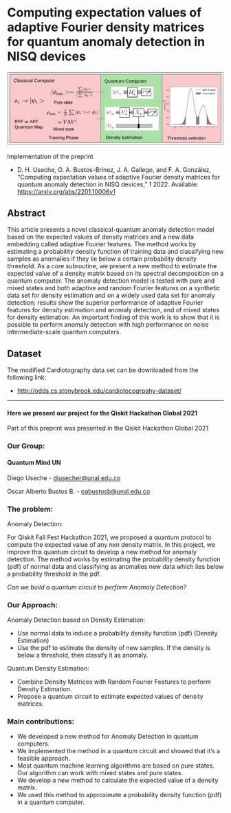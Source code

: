 # Computing expectation values of adaptive Fourier density matrices for quantum anomaly detection in NISQ devices

![](https://github.com/diegour1/QuantumAnomalyDetection/blob/main/Paper%20Experiments/QAD_Model.png)

Implementation of the preprint

- D. H. Useche, O. A. Bustos-Brinez, J. A. Gallego, and F. A. González, “Computing expectation values of adaptive Fourier density matrices for quantum anomaly detection in NISQ devices,” 1 2022. Available: https://arxiv.org/abs/2201.10006v1

## Abstract 

This article presents a novel classical-quantum anomaly detection model based on the expected values of density matrices and a new data embedding called adaptive Fourier features. The method works by estimating a probability density function of training data and classifying new samples as anomalies if they lie below a certain probability density threshold. As a core subroutine, we present a new method to estimate the expected value of a density matrix based on its spectral decomposition on a quantum computer. The anomaly detection model is tested with pure and mixed states and both adaptive and random Fourier features on a synthetic data set for density estimation and on a widely used data set for anomaly detection; results show the superior performance of adaptive Fourier features for density estimation and anomaly detection, and of mixed states for density estimation. An important finding of this work is to show that it is possible to perform anomaly detection with high performance on noise intermediate-scale quantum computers. 

## Dataset

The modified Cardiotography data set can be downloaded from the following link:

- http://odds.cs.stonybrook.edu/cardiotocogrpahy-dataset/

---

#### Here we present our project for the Qiskit Hackathon Global 2021

Part of this preprint was presented in the Qiskit Hackathon Global 2021

### **Our Group:**

#### **Quantum Mind UN**

Diego Useche - diusecher@unal.edu.co

Oscar Alberto Bustos B. - oabustosb@unal.edu.co

### **The problem:**

Anomaly Detection: 

For Qiskit Fall Fest Hackathon 2021, we proposed a quantum protocol to compute the expected value of any nxn density matrix. In this project, we improve this quantum circuit to develop a new method for anomaly detection. The method works by estimating the probability density function (pdf) of normal data and classifying as anomalies new data which lies below a probability threshold in the pdf.

*Can we build a quantum circuit to perform Anomaly Detection?*

### **Our Approach:**

Anomaly Detection based on Density Estimation:

*   Use normal data to induce a probability density function (pdf) (Density Estimation)
*   Use the pdf to estimate the density of new samples. If the density is below a threshold, then classify it as anomaly.

Quantum Density Estimation:

*   Combine Density Matrices with Random Fourier Features to perform Density Estimation.
*   Propose a quantum circuit to estimate expected values of density matrices.

### **Main contributions:**

*   We developed a new method for Anomaly Detection in quantum computers.
*   We implemented the method in a quantum circuit and showed that it’s a feasible approach.
*   Most quantum machine learning algorithms are based on pure states. Our 
algorithm can work with mixed states and pure states.
*   We develop a new method to calculate the expected value of a density matrix.
*  We used this method to approximate a probability density function (pdf) in a quantum computer.
